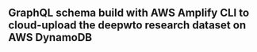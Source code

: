 
## GraphQL schema build with AWS Amplify CLI to cloud-upload the deepwto research dataset on AWS DynamoDB 

